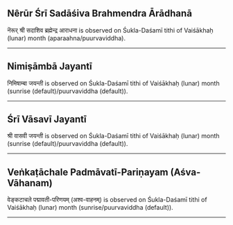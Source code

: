 ## Nêrūr Śrī Sadāśiva Brahmendra Ārādhanā
नॆरूर् श्री सदाशिव ब्रह्मेन्द्र आराधना is observed on Śukla-Daśamī tithi of Vaiśākhaḥ (lunar) month (aparaahna/puurvaviddha).



---
## Nimiṣāmbā Jayantī
निमिषाम्बा जयन्ती is observed on Śukla-Daśamī tithi of Vaiśākhaḥ (lunar) month (sunrise (default)/puurvaviddha (default)).



---
## Śrī Vāsavī Jayantī
श्री वासवी जयन्ती is observed on Śukla-Daśamī tithi of Vaiśākhaḥ (lunar) month (sunrise (default)/puurvaviddha (default)).



---
## Veṅkaṭāchale Padmāvatī-Pariṇayam (Aśva-Vāhanam)
वेङ्कटाचले पद्मावती-परिणयम् (अश्व-वाहनम्) is observed on Śukla-Daśamī tithi of Vaiśākhaḥ (lunar) month (sunrise/puurvaviddha (default)).



---
